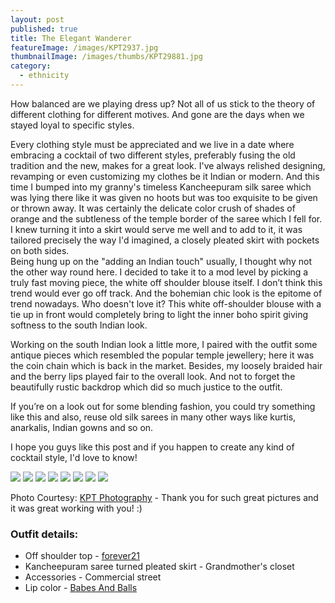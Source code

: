 ```yaml
---
layout: post
published: true
title: The Elegant Wanderer
featureImage: /images/KPT2937.jpg
thumbnailImage: /images/thumbs/KPT29881.jpg
category:
  - ethnicity
---
```


How balanced are we playing dress up?
Not all of us stick to the theory of different clothing for different motives.
And gone are the days when we stayed loyal to specific styles.

Every clothing style must be appreciated and we live in a date where embracing a cocktail of two different styles, preferably fusing the old tradition and the new, makes for a great look.
I've always relished designing, revamping or even customizing my clothes be it Indian or modern.
And this time I bumped into my granny's timeless Kancheepuram silk saree which was lying there like it was given no hoots but was too exquisite to be given or thrown away. It was certainly the delicate color crush of shades of orange and the subtleness of the temple border of the saree which I fell for.
I knew turning it into a skirt would serve me well and to add to it, it was tailored precisely the way I'd imagined, a closely pleated skirt with pockets on both sides.   
Being hung up on the "adding an Indian touch" usually, I thought why not the other way round here.
I decided to take it to a mod level by picking a truly fast moving piece, the white off shoulder blouse itself. I don’t think this trend would ever go off track.
And the bohemian chic look is the epitome of trend nowadays. Who doesn't love it?
This white off-shoulder blouse with a tie up in front would completely bring to light the inner boho spirit giving softness to the south Indian look.

Working on the south Indian look a little more, I paired with the outfit some antique pieces which resembled the popular temple jewellery; here it was the coin chain which is back in the market. Besides, my loosely braided hair and the berry lips played fair to the overall look. 
And not to forget the beautifully rustic backdrop which did so much justice to the outfit.

If you’re on a look out for some blending fashion, you could try something like this and also, reuse old silk sarees in many other ways like kurtis, anarkalis, Indian gowns and so on. 

I hope you guys like this post and if you happen to create any kind of cocktail style, I'd love to know! 

![]({{site.baseurl}}/images/KPT2988.jpg)
![]({{site.baseurl}}/images/KPT2928.jpg)
![]({{site.baseurl}}/images/KPT2948.jpg)
![]({{site.baseurl}}/images/KPT2952.jpg)
![]({{site.baseurl}}/images/KPT2997.jpg)
![]({{site.baseurl}}/images/KPT2941.jpg)
![]({{site.baseurl}}/images/KPT2975.jpg)
![]({{site.baseurl}}/images/KPT2977.jpg)

Photo Courtesy:    [KPT Photography](https://www.instagram.com/kptphotography/) - Thank you for such great pictures and it was great working with you! :)

### Outfit details:
- Off shoulder top - [forever21](www.forever21.com)           
- Kancheepuram saree turned pleated skirt - Grandmother's closet
- Accessories - Commercial street
- Lip color - [Babes And Balls](http://www.maccosmetics.com/product/13854/310/Products/Makeup/Lips/Lipstick/Lipstick#/shade/Babes_and_Balls_-_ONLINE_EXCLUSIVE)
